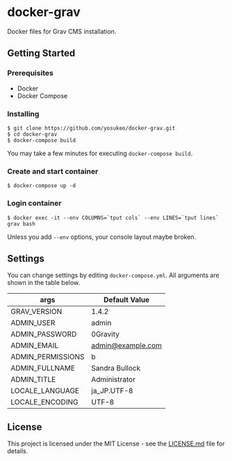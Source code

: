 # docker-grav

Docker files for Grav CMS installation.

## Getting Started

### Prerequisites

- Docker
- Docker Compose

### Installing

```
$ git clone https://github.com/yosukeo/docker-grav.git
$ cd docker-grav
$ docker-compose build
```

You may take a few minutes for executing `docker-compose build`.

### Create and start container

```
$ docker-compose up -d
```

### Login container

```
$ docker exec -it --env COLUMNS=`tput cols` --env LINES=`tput lines` grav bash
```

Unless you add `--env` options, your console layout maybe broken.

## Settings

You can change settings by editing `docker-compose.yml`. All arguments are shown in the table below.

| args              | Default Value     |
| ----------------- | ----------------- |
| GRAV_VERSION      | 1.4.2             |
| ADMIN_USER        | admin             |
| ADMIN_PASSWORD    | 0Gravity          |
| ADMIN_EMAIL       | admin@example.com |
| ADMIN_PERMISSIONS | b                 |
| ADMIN_FULLNAME    | Sandra Bullock    |
| ADMIN_TITLE       | Administrator     |
| LOCALE_LANGUAGE   | ja_JP.UTF-8       |
| LOCALE_ENCODING   | UTF-8             |

## License

This project is licensed under the MIT License - see the [LICENSE.md](LICENSE.md) file for details.
